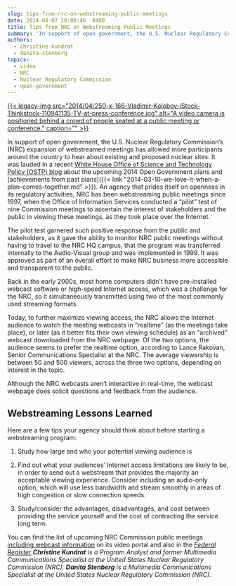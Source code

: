 ```yaml
---
slug: tips-from-nrc-on-webstreaming-public-meetings
date: 2014-04-07 10:00:46 -0400
title: Tips from NRC on Webstreaming Public Meetings
summary: 'In support of open government, the U.S. Nuclear Regulatory Commission’s (NRC) expansion of webstreamed meetings has allowed more participants around the country to hear about existing and proposed nuclear sites. It was lauded in a recent White House Office of Science and Technology Policy (OSTP) blog about the upcoming 2014 Open Government plans and achievements'
authors:
  - christine-kundrat
  - danita-stenberg
topics:
  - video
  - NRC
  - Nuclear Regulatory Commission
  - open-government
---
```


[{{< legacy-img src="2014/04/250-x-166-Vladimir-Kolobov-iStock-Thinkstock-110941135-TV-at-press-conference.jpg" alt="A video camera is positioned behind a crowd of people seated at a public meeting or conference." caption="" >}}](https://s3.amazonaws.com/digitalgov/_legacy-img/2014/04/250-x-166-Vladimir-Kolobov-iStock-Thinkstock-110941135-TV-at-press-conference.jpg) 

In support of open government, the U.S. Nuclear Regulatory Commission’s (NRC) expansion of webstreamed meetings has allowed more participants around the country to hear about existing and proposed nuclear sites. It was lauded in a recent [White House Office of Science and Technology Policy (OSTP) blog](http://www.whitehouse.gov/blog/2014/02/28/we-love-it-when-plan-comes-together-0) about the upcoming 2014 Open Government plans and [achievements from past plans]({{< link "2014-03-10-we-love-it-when-a-plan-comes-together.md" >}}). An agency that prides itself on openness in its regulatory activities, NRC has been webstreaming public meetings since 1997, when the Office of Information Services conducted a “pilot” test of nine Commission meetings to ascertain the interest of stakeholders and the public in viewing these meetings, as they took place over the Internet.

The pilot test garnered such positive response from the public and stakeholders, as it gave the ability to monitor NRC public meetings without having to travel to the NRC HQ campus, that the program was transferred internally to the Audio-Visual group and was implemented in 1999. It was approved as part of an overall effort to make NRC business more accessible and transparent to the public.

Back in the early 2000s, most home computers didn’t have pre-installed webcast software or high-speed Internet access, which was a challenge for the NRC, so it simultaneously transmitted using two of the most commonly used streaming formats.

Today, to further maximize viewing access, the NRC allows the Internet audience to watch the meeting webcasts in “realtime” (as the meetings take place), or later (as it better fits their own viewing schedule) as an “archived” webcast downloaded from the NRC webpage. Of the two options, the audience seems to prefer the realtime option, according to Lance Rakovan, Senior Communications Specialist at the NRC. The average viewership is between 50 and 500 viewers, across the three two options, depending on interest in the topic.

Although the NRC webcasts aren’t interactive in real-time, the webcast webpage does solicit questions and feedback from the audience.

## Webstreaming Lessons Learned

Here are a few tips your agency should think about before starting a webstreaming program:

1. Study how large and who your potential viewing audience is
  
2. Find out what your audiences’ Internet access limitations are likely to be, in order to send out a webstream that provides the majority an acceptable viewing experience. Consider including an audio-only option, which will use less bandwidth and stream smoothly in areas of high congestion or slow connection speeds.
  
3. Study/consider the advantages, disadvantages, and cost between providing the service yourself and the cost of contracting the service long term.

You can find the list of upcoming NRC Commission public meetings [including webcast information](http://video.nrc.gov/) on its video portal and also in the [_Federal Register_](https://www.federalregister.gov/agencies/nuclear-regulatory-commission)._**Christine Kundrat** is a Program Analyst and former Multimedia Communications Specialist at the United States Nuclear Regulatory Commission (NRC). **Danita Stenberg** is a Multimedia Communications Specialist at the United States Nuclear Regulatory Commission (NRC)._